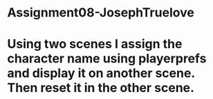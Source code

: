 # Assignment08-JosephTruelove

# Using two scenes I assign the character name using playerprefs and display it on another scene. Then reset it in the other scene.